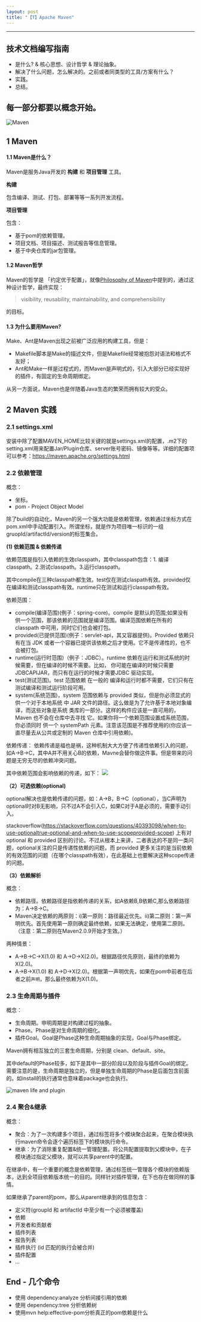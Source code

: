 ```yaml
---
layout: post
title: "【T】Apache Maven"
---
```


----------
## 技术文档编写指南

* 是什么? & 核心思想、设计哲学 & 理论抽象。
* 解决了什么问题，怎么解决的。之前或者同类型的工具/方案有什么？
* 实践。
* 总结。

每一部分都要以概念开始。
----------

![Maven](../resource/maven/maven_logo.png)

## 1 Maven

#### 1.1 Maven是什么？

Maven是服务Java开发的 **构建** 和 **项目管理** 工具。

**构建**

包含编译、测试、打包、部署等等一系列开发流程。

**项目管理**

包含：
* 基于pom的依赖管理。
* 项目文档、项目描述、测试报告等信息管理。
* 基于中央仓库的jar包管理。

#### 1.2 Maven哲学

Maven的哲学是 「约定优于配置」，就像[Philosophy of Maven](https://maven.apache.org/background/philosophy-of-maven.html)中提到的，通过这种设计哲学，最终实现：

> visibility, reusability, maintainability, and comprehensibility

的目标。


#### 1.3 为什么要用Maven?

Make、Ant是Maven出现之前被广泛应用的构建工具，但是：
* Makefile脚本是Make的描述文件，但是Makefile经常被抱怨对语法和格式不友好；
* Ant和Make一样是过程式的，而Maven是声明式的，引入大部分已经实现好的插件，有固定的生命周期绑定。


从另一方面说，Maven也是伴随着Java生态的繁荣而拥有较大的受众。


## 2 Maven 实践


### 2.1 settings.xml

安装中除了配置MAVEN_HOME比较关键的就是settings.xml的配置，.m2下的setting.xml用来配置Jar/Plugin仓库、server账号密码、镜像等等。详细的配置项可以参考：https://maven.apache.org/settings.html


### 2.2 依赖管理

概念：
* 坐标。
* pom - Project Object Model

除了build的自动化，Maven的另一个强大功能是依赖管理，依赖通过坐标方式在pom.xml中手动配置引入。所谓坐标，就是作为项目唯一标识的一组gruopId/artifactId/version的标签集合。

**(1) 依赖范围 & 依赖传递**

依赖范围是指引入依赖的生效classpath，其中classpath包含：1. 编译classpath。2.测试classpath。3.运行classpath。

其中compile在三种classpath都生效。test仅在测试claspath有效。provided仅在编译和测试classpath有效。runtime只在测试和运行classpath有效。

依赖范围：
* compile(编译范围)(例子：spring-core)。compile 是默认的范围;如果没有 供一个范围，那该依赖的范围就是编译范围。编译范围依赖在所有的 classpath 中可用，同时它们也会被打包。
* provided(已提供范围)(例子：servlet-api，其又容器提供)。Provided 依赖只有在当 JDK 或者一个容器已提供该依赖之后才使用。它不是传递性的，也不会被打包。
* runtime(运行时范围)（例子：JDBC）。runtime 依赖在运行和测试系统的时候需要，但在编译的时候不需要。比如， 你可能在编译的时候只需要JDBCAPIJAR，而只有在运行的时候才需要JDBC 驱动实现。
* test(测试范围)。test 范围依赖 在一般的 编译和运行时都不需要，它们只有在测试编译和测试运行阶段可用。
* system(系统范围)，system 范围依赖与 provided 类似，但是你必须显式的 供一个对于本地系统 中 JAR 文件的路径。这么做是为了允许基于本地对象编译，而这些对象是系统 类库的一部分。这样的构件应该是一直可用的，Maven 也不会在仓库中去寻找 它。如果你将一个依赖范围设置成系统范围，你必须同时 供一个 systemPath 元素。注意该范围是不推荐使用的(你应该一直尽量去从公共或定制的 Maven 仓库中引用依赖)。

依赖传递：
依赖传递是福也是祸，这种机制大大方便了传递性依赖引入的问题，如A->B->C，其中A并不用关心B的依赖，Mavne会替你做这件事。但是带来的问题是无穷无尽的依赖冲突问题。

其中依赖范围会影响依赖的传递，如下：
![](../resource/maven/maven_transitive_depedency.png)

**（2）可选依赖(optional)**

optional解决也是依赖传递的问题，如：A->B，B->C（optional），当C声明为optional时对B无影响，只不过A不会引入C，如果C对于A是必须的，需要手动引入。

stackoverflow(https://stackoverflow.com/questions/40393098/when-to-use-optionaltrue-optional-and-when-to-use-scopeprovided-scope) 上有对 optional 和 provided 区别的讨论。不过从根本上来讲，二者表达的不是同一类问题，optional关注的只是传递性依赖的问题，而 provided 更多关注的是当前依赖的有效范围的问题（在哪个classpath有效），在此基础上也要解决这种scope传递的问题。

**（3）依赖解析**

概念：
* 依赖路径。依赖路径是指依赖传递的关系，如A依赖B,B依赖C,那么依赖路径为：A->B->C。
* Maven决定依赖的两原则：i)第一原则：路径最近优先。ii)第二原则：第一声明优先。首先使用第一原则确定最终依赖，如果无法确定，使用第二原则。（注意：第二原则在Maven2.0.9开始才生效。）

两种情景：
* A->B->C->X(1.0) 和 A->D->X(2.0)。根据路径优先原则，最终的依赖为X(2.0)。
* A->B->X(1.0) 和 A->D->X(2.0)。根据第一声明优先，如果在pom中前者在后者之前`声明`，那么最终依赖为X(1.0)。

### 2.3 生命周期与插件

概念：
* 生命周期。申明周期是对构建过程的抽象。
* Phase。Phase是对生命周期的细化。
* 插件Goal。Goal是Phase这种生命周期抽象的实现，Goal与Phase绑定。


Maven拥有相互独立的三套生命周期，分别是 clean、default、site。

其中default的Phase较多，如下是其中一部分阶段以及阶段与插件Goal的绑定。需要注意的是，生命周期是独立的，但是单独生命周期的Phase是后面包含前面的。如install的执行通常也意味着package也会执行。

![maven life and plugin](../resource/maven/maven_life.png)


### 2.4 聚合&继承

概念：
* 聚合：为了一次构建多个项目，通过<models>标签将多个模块聚合起来，在聚合模块执行maven命令会逐个遍历<models>标签下的模块执行命令。
* 继承：为了消除重复配置&统一管理配置。将公共配置提取到父模块中，在子模块通过<parent>指定父模块，就可以共享parent中的配置。

在继承中，有一个重要的概念是依赖管理，通过<dependencyManagement>标签统一管理各个模块的依赖版本，达到全项目依赖版本统一的目的。同样针对插件管理，在<build>下也存在<pluginManagement>做同样的事情。

如果继承了parent的pom，那么从parent继承到的信息包含：
* 定义符(groupId 和 artifactId 中至少有一个必须被覆盖)
* 依赖
* 开发者和贡献者
* 插件列表
* 报告列表
* 插件执行 (id 匹配的执行会被合并)
* 插件配置
* ...


## End - 几个命令

* 使用 dependency:analyze 分析间接引用的依赖
* 使用 dependency:tree 分析依赖树
* 使用mvn help:effective-pom分析真正的pom依赖是什么
